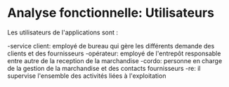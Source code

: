 # Analyse fonctionnelle: Utilisateurs

Les utilisateurs de l'applications sont :

-service client: employé de bureau qui gère les différents demande des clients et des fournisseurs
-opérateur: employé de l'entrepôt responsable entre autre de la reception de la marchandise
-cordo: personne en charge de la gestion de la marchandise et des contacts fournisseurs
-re: il supervise l'ensemble des activités liées à l'exploitation
